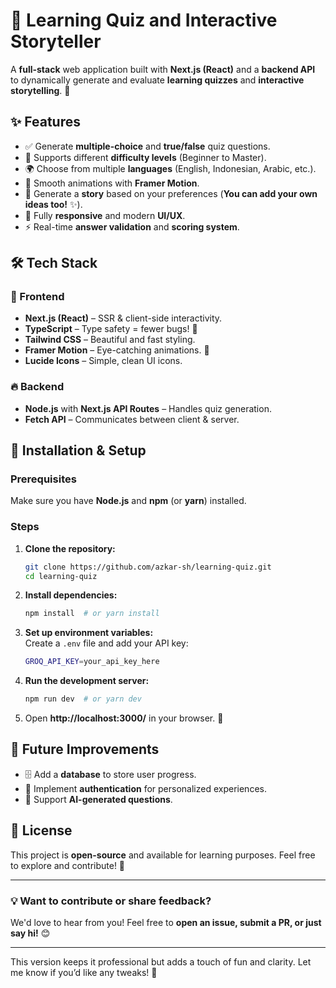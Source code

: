 # 🎉 Learning Quiz and Interactive Storyteller

A **full-stack** web application built with **Next.js (React)** and a **backend API** to dynamically generate and evaluate **learning quizzes** and **interactive storytelling**. 🚀

## ✨ Features

- ✅ Generate **multiple-choice** and **true/false** quiz questions.
- 🎯 Supports different **difficulty levels** (Beginner to Master).
- 🌍 Choose from multiple **languages** (English, Indonesian, Arabic, etc.).
- 🎨 Smooth animations with **Framer Motion**.
- 📖 Generate a **story** based on your preferences (**You can add your own ideas too!** ✨).
- 📱 Fully **responsive** and modern **UI/UX**.
- ⚡ Real-time **answer validation** and **scoring system**.

## 🛠 Tech Stack

### 🎨 Frontend

- **Next.js (React)** – SSR & client-side interactivity.
- **TypeScript** – Type safety = fewer bugs! 🐞
- **Tailwind CSS** – Beautiful and fast styling.
- **Framer Motion** – Eye-catching animations. 🎥
- **Lucide Icons** – Simple, clean UI icons.

### 🔥 Backend

- **Node.js** with **Next.js API Routes** – Handles quiz generation.
- **Fetch API** – Communicates between client & server.

## 🚀 Installation & Setup

### Prerequisites

Make sure you have **Node.js** and **npm** (or **yarn**) installed.

### Steps

1. **Clone the repository:**
   ```sh
   git clone https://github.com/azkar-sh/learning-quiz.git
   cd learning-quiz
   ```
2. **Install dependencies:**
   ```sh
   npm install  # or yarn install
   ```
3. **Set up environment variables:**  
   Create a `.env` file and add your API key:
   ```sh
   GROQ_API_KEY=your_api_key_here
   ```
4. **Run the development server:**
   ```sh
   npm run dev  # or yarn dev
   ```
5. Open **http://localhost:3000/** in your browser. 🎉

## 🔮 Future Improvements

- 🗄 Add a **database** to store user progress.
- 🔑 Implement **authentication** for personalized experiences.
- 🤖 Support **AI-generated questions**.

## 📜 License

This project is **open-source** and available for learning purposes. Feel free to explore and contribute! 🚀

---

### 💡 Want to contribute or share feedback?

We'd love to hear from you! Feel free to **open an issue, submit a PR, or just say hi!** 😊

---

This version keeps it professional but adds a touch of fun and clarity. Let me know if you’d like any tweaks! 🚀
